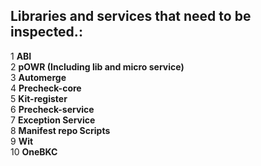 ## Libraries and services that need to be inspected.:
1 **ABI** <br>
2 **pOWR (Including lib and micro service)** <br>
3 **Automerge** <br>
4 **Precheck-core** <br>
5 **Kit-register** <br>
6 **Precheck-service** <br>
7 **Exception Service** <br>
8 **Manifest repo Scripts** <br>
9 **Wit** <br>
10 **OneBKC** <br>
